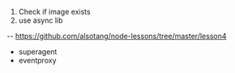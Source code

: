 1. Check if image exists
2. use async lib 

-- https://github.com/alsotang/node-lessons/tree/master/lesson4
* superagent
* eventproxy

